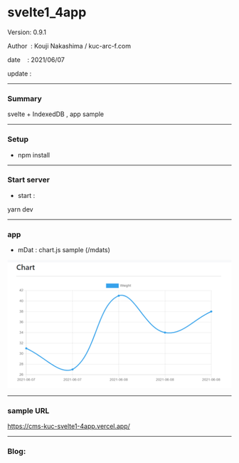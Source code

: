 ﻿# svelte1_4app

 Version: 0.9.1

 Author  : Kouji Nakashima / kuc-arc-f.com

 date    : 2021/06/07 

 update  :

***
### Summary

svelte + IndexedDB , app sample

***
### Setup

* npm install

***
### Start server
* start :

yarn dev

***
### app

* mDat : chart.js sample (/mdats)

![img](https://github.com/kuc-arc-f/screen-img/blob/master/web/2021/mdats/ss-chart0608.png?raw=true "")


***
### sample URL

https://cms-kuc-svelte1-4app.vercel.app/

***
### Blog:


